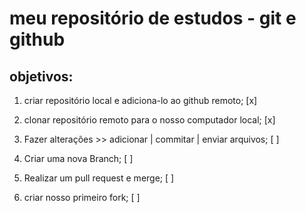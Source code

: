 # meu repositório de estudos - git e github

## objetivos:

1. criar repositório local e adiciona-lo ao github remoto; [x]

2. clonar repositório remoto para o nosso computador local; [x]

3. Fazer alterações >> adicionar | commitar | enviar arquivos; [ ]

4. Criar uma nova Branch; [ ]

5. Realizar um pull request e merge; [ ]

6. criar nosso primeiro fork; [ ]
